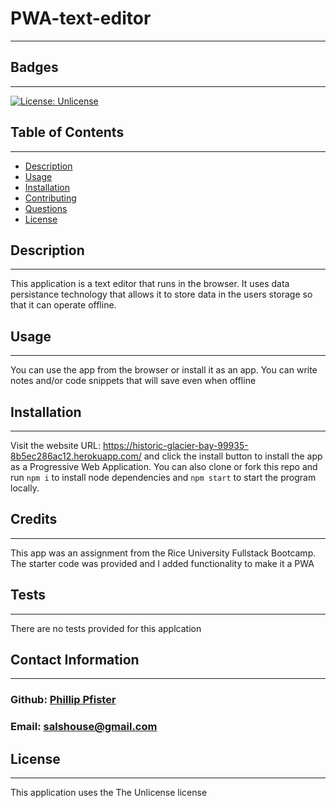 # PWA-text-editor
  -------------------
  ## Badges
  -------------------
  [![License: Unlicense](https://img.shields.io/badge/license-Unlicense-blue.svg)](http://unlicense.org/)  
  ## Table of Contents  
  ----------------------
  - [Description](#description) 
  - [Usage](#usage)  
  - [Installation](#installation)   
  - [Contributing](#contributing)  
  - [Questions](#questions)
  - [License](#license)
    

  ## Description  
  -------------------
  This application is a text editor that runs in the browser. It uses data persistance technology that allows it to store data in the users storage so that it can operate offline.  

  ## Usage  
  ------------
  You can use the app from the browser or install it as an app. You can write notes and/or code snippets that will save even when offline
 
  ## Installation  
  -------------------
  Visit the website URL: https://historic-glacier-bay-99935-8b5ec286ac12.herokuapp.com/ and click the install button to install the app as a Progressive Web Application. You can also clone or fork this repo and run `npm i` to install node dependencies and `npm start` to start the program locally. 

  ## Credits 
  ------------------
  This app was an assignment from the Rice University Fullstack Bootcamp. The starter code was provided and I added functionality to make it a PWA

  ## Tests
  ------------------
  There are no tests provided for this applcation

  ## Contact Information
  -------------------------
  ### Github: [Phillip Pfister](https://github.com/Phil-Pfister)
  ### Email: salshouse@gmail.com

  
  ## License 
-------------- 
This application uses the The Unlicense license
  

